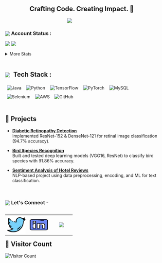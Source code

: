 <h2 align="center">Crafting Code. Creating Impact. 🌱</h2>

<a href="https://github.com/kamaleshyeager">
  <img align="right" src="https://media.giphy.com/media/yALcFbrKshfoY/giphy.gif" width="300">
</a>

<br/>

### <img src="https://media4.giphy.com/media/wkW0maGDN1eSc/giphy.gif" width="40" align="absmiddle"> Account Status :

<p align="left">
  <img src="https://github-readme-stats.vercel.app/api?username=kamaleshyeager&show_icons=true&theme=tokyonight&hide_border=true&count_private=true" height="150"/>
  <img src="https://streak-stats.demolab.com?user=kamaleshyeager&theme=tokyonight&hide_border=true" height="150"/>
</p>

<details>
  <summary>More Stats</summary>
  
  <br/>
  <img src="https://github-readme-stats.vercel.app/api/top-langs/?username=kamaleshyeager&layout=compact&theme=tokyonight&hide_border=true" height="180"/>
</details>

<br/>

<h2 align="left">
  <img src="https://media.giphy.com/media/QVz8bVdhi6dmkIkg61/giphy.gif" width="40" align="absmiddle" />
  <span style="margin-left:6px;">Tech Stack :</span>
</h2>

<div align="left">
  <img src="https://cdn.jsdelivr.net/gh/devicons/devicon/icons/java/java-original.svg" alt="Java" height="35" style="margin:6px;" />
  <img src="https://cdn.jsdelivr.net/gh/devicons/devicon/icons/python/python-original.svg" alt="Python" height="35" style="margin:6px;" />
  <img src="https://cdn.jsdelivr.net/gh/devicons/devicon/icons/tensorflow/tensorflow-original.svg" alt="TensorFlow" height="35" style="margin:6px;" />
  <img src="https://cdn.jsdelivr.net/gh/devicons/devicon/icons/pytorch/pytorch-original.svg" alt="PyTorch" height="35" style="margin:6px;" />
  <img src="https://cdn.jsdelivr.net/gh/devicons/devicon/icons/mysql/mysql-original.svg" alt="MySQL" height="35" style="margin:6px;" />
  <img src="https://cdn.jsdelivr.net/gh/devicons/devicon/icons/selenium/selenium-original.svg" alt="Selenium" height="35" style="margin:6px;" />
  <img src="https://cdn.jsdelivr.net/gh/devicons/devicon/icons/amazonwebservices/amazonwebservices-original.svg" alt="AWS" height="35" style="margin:6px;" />
  <img src="https://cdn.jsdelivr.net/gh/devicons/devicon/icons/github/github-original.svg" alt="GitHub" height="35" style="margin:6px;" />
</div>

<br/>

<h2>🚀 Projects</h2>

- **[Diabetic Retinopathy Detection](https://github.com/kamaleshyeager/)**  
  Implemented ResNet-152 & DenseNet-121 for retinal image classification (94.7% accuracy).

- **[Bird Species Recognition](https://github.com/kamaleshyeager/)**  
  Built and tested deep learning models (VGG16, ResNet) to classify bird species with 91.86% accuracy.

- **[Sentiment Analysis of Hotel Reviews](https://github.com/kamaleshyeager/)**  
  NLP-based project using data preprocessing, encoding, and ML for text classification.

<br/>

<h3><img src="https://media.giphy.com/media/Al9XitEIwGgLU9yMfS/giphy.gif" width="60" align="absmiddle"> Let's Connect - </h3>

<table width="120" align="left">
  <tr>  
    <td align="center" width="60">
      <a href="https://x.com/"><img src="https://raw.githubusercontent.com/8bithemant/8bithemant/master/twitter.png" width="60"></a>
    </td>
    <td align="center" width="60">
      <a href="https://linkedin.com/in/kamalesh-nutakki-a76051229"><img src="https://raw.githubusercontent.com/8bithemant/8bithemant/master/linkedin.png" height="36" width="65"></a>
    </td>
    <td align="center" width="60">
      <a href="mailto:kamalesh.nutakki@gmail.com"><img src="https://user-images.githubusercontent.com/29790345/184528214-8f168ffd-5a4c-4d30-8d6b-917568924fbb.png" width="80"></a>
    </td>
  </tr>
</table>

<br/><br/>

<div align="left">
  <h2><b>👀 Visitor Count</b></h2>
  <img src="https://count.getloli.com/@kamaleshyeager?theme=booru-huggboo" alt="Visitor Count" />
</div>
